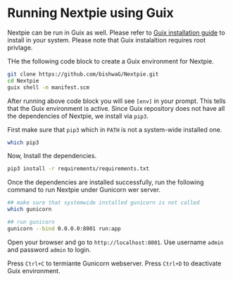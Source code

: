 # Running Nextpie using Guix

Nextpie can be run in Guix as well. Please refer to [Guix installation guide](https://guix.gnu.org/manual/en/html_node/Binary-Installation.html) to install in your system. Please note that Guix instalaltion requires root privlage. 

THe the following code block to create a Guix environment for Nextpie. 
```bash
git clone https://github.com/bishwaG/Nextpie.git
cd Nextpie
guix shell -m manifest.scm
```

After running above code block you will see `[env]` in your prompt. This tells that the Guix environment is active. Since Guix repository does not have all the dependencies of Nextpie, we install via `pip3`. 

First make sure that `pip3` which in `PATH` is not a system-wide installed one.
```bash
which pip3
```

Now, Install the dependencies.

```bash
pip3 install -r requirements/requirements.txt
```

Once the dependencies are installed successfully, run the following command to run Nextpie under Gunicorn wer server.

```bash
## make sure that systemwide installed gunicorn is not called
which gunicorn

## run gunicorn
gunicorn --bind 0.0.0.0:8001 run:app
```

Open your browser and go to `http://localhost:8001`. Use username `admin` and password `admin` to login.

Press `Ctrl+C` to termiante Gunicorn webserver.
Press `Ctrl+D` to deactivate Guix environment.
